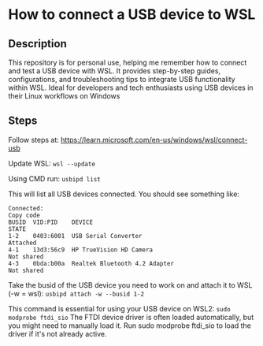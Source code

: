 # How to connect a USB device to WSL

## Description
This repository is for personal use, helping me remember how to connect and test a USB device with WSL. It provides step-by-step guides, configurations, and troubleshooting tips to integrate USB functionality within WSL. Ideal for developers and tech enthusiasts using USB devices in their Linux workflows on Windows

## Steps
Follow steps at: https://learn.microsoft.com/en-us/windows/wsl/connect-usb

Update WSL: `wsl --update`

Using CMD run: `usbipd list`

This will list all USB devices connected. You should see something like:
```
Connected:
Copy code
BUSID  VID:PID    DEVICE                                                        STATE
1-2    0403:6001  USB Serial Converter                                          Attached
4-1    13d3:56c9  HP TrueVision HD Camera                                       Not shared
4-3    0bda:b00a  Realtek Bluetooth 4.2 Adapter                                 Not shared
```

Take the busid of the USB device you need to work on and attach it to WSL (-w = wsl):
`usbipd attach -w --busid 1-2`

This command is essential for using your USB device on WSL2: `sudo modprobe ftdi_sio`
The FTDI device driver is often loaded automatically, but you might need to manually load it. Run sudo modprobe ftdi_sio to load the driver if it's not already active.

